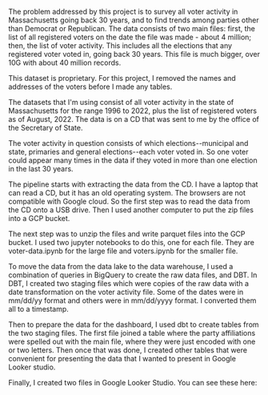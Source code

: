 The problem addressed by this project is to survey all voter activity in Massachusetts going back 30 years, and to find trends among parties other than Democrat or Republican. The data consists of two main files: first, the list of all registered voters on the date the file was made - about 4 million; then, the list of voter activity. This includes all the elections that any registered voter voted in, going back 30 years. This file is much bigger, over 10G with about 40 million records.

This dataset is proprietary. For this project, I removed the names and addresses of the voters before I made any tables.

The datasets that I'm using consist of all voter activity in the state of Massachusetts for the range 1996 to 2022, plus the list of registered voters as of August, 2022. The data is on a CD that was sent to me by the office of the Secretary of State.

The voter activity in question consists of which elections--municipal and state, primaries and general elections--each voter voted in. So one voter could appear many times in the data if they voted in more than one election in the last 30 years.

The pipeline starts with extracting the data from the CD. I have a laptop that can read a CD, but it has an old operating system. The browsers are not compatible with Google cloud. So the first step was to read the data from the CD onto a USB drive. Then I used another computer to put the zip files into a GCP bucket.



The next step was to unzip the files and write parquet files into the GCP bucket. I used two jupyter notebooks to do this, one for each file. They are voter-data.ipynb for the large file and voters.ipynb for the smaller file.

To move the data from the data lake to the data warehouse, I used a combination of queries in BigQuery to create the raw data files, and DBT. In DBT, I created two staging files which were copies of the raw data with a date transformation on the voter activity file. Some of the dates were in mm/dd/yy format and others were in mm/dd/yyyy format. I converted them all to a timestamp.

Then to prepare the data for the dashboard, I used dbt to create tables from the two staging files. The first file joined a table where the party affiliations were spelled out with the main file, where they were just encoded with one or two letters. Then once that was done, I created other tables that were convenient for presenting the data that I wanted to present in Google Looker studio.

Finally, I created two files in Google Looker Studio. You can see these here:






